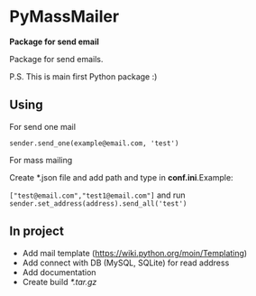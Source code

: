 # PyMassMailer

**Package for send email**

Package for send emails. 

P.S. This is main first Python package :)

## Using

For send one mail

`
 sender.send_one(example@email.com, 'test')
`

For mass mailing

Create *.json file and add path and type in **conf.ini**.Example:

`
    ["test@email.com","test1@email.com"]
`
and run
`
    sender.set_address(address).send_all('test')
`

## In project

* Add mail template (https://wiki.python.org/moin/Templating)
* Add connect with DB (MySQL, SQLite) for read address
* Add documentation
* Create build *\*.tar.gz*
